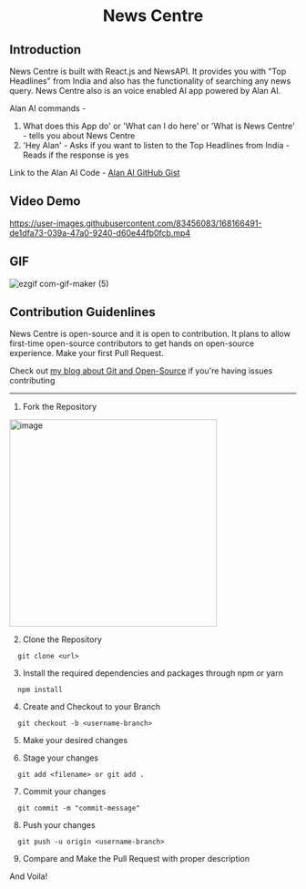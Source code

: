 <h1 align="center"> News Centre</h1>

## Introduction
News Centre is built with React.js and NewsAPI. It provides you with "Top Headlines" from India and also has the functionality of searching any news query. News Centre also is an voice enabled AI app powered by Alan AI.

Alan AI commands - 
1. What does this App do' or 'What can I do here' or 'What is News Centre' - tells you about News Centre
2. 'Hey Alan' - Asks if you want to listen to the Top Headlines from India - Reads if the response is yes

Link to the Alan AI Code - [Alan AI GitHub Gist](https://gist.github.com/nawed2611/7ba4487fcd3e188a9ec72bf35087866f)

## Video Demo

https://user-images.githubusercontent.com/83456083/168166491-de1dfa73-039a-47a0-9240-d60e44fb0fcb.mp4

## GIF
![ezgif com-gif-maker (5)](https://user-images.githubusercontent.com/83456083/168167140-488fa443-adeb-4f1e-8ae8-650f829aa952.gif)

## Contribution Guidenlines

News Centre is open-source and it is open to contribution. It plans to allow first-time open-source contributors to get hands on open-source experience. 
Make your first Pull Request.

Check out [my blog about Git and Open-Source](https://nawedali.hashnode.dev/get-started-with-git-and-github-a-beginners-guide-to-open-source) if you're having issues contributing

---

1. Fork the Repository  
  
  <img align="center" width="364" alt="image" src="https://user-images.githubusercontent.com/83456083/163490814-d48f1e42-c873-46e3-87c7-681f139a1d59.png">
  
2. Clone the Repository
  ```
    git clone <url>
  ```
3. Install the required dependencies and packages through npm or yarn
  ```
    npm install
  ```
4. Create and Checkout to your Branch
  ```
    git checkout -b <username-branch>
  ```

5. Make your desired changes

6. Stage your changes
```
  git add <filename> or git add .
```
7. Commit your changes
```
  git commit -m "commit-message"
```
8. Push your changes
```
  git push -u origin <username-branch>
```
9. Compare and Make the Pull Request with proper description 

And Voila!
